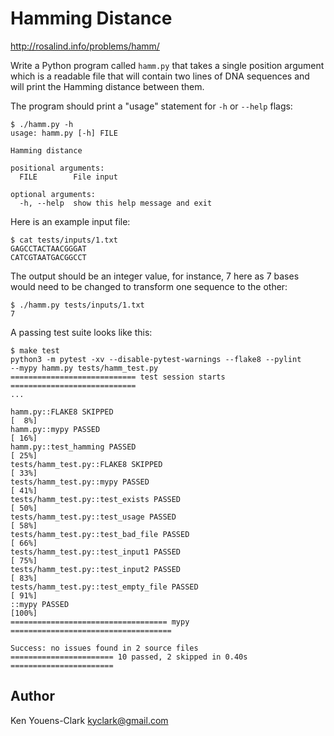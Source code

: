 # Hamming Distance

http://rosalind.info/problems/hamm/

Write a Python program called `hamm.py` that takes a single position argument which is a readable file that will contain two lines of DNA sequences and will print the Hamming distance between them.

The program should print a "usage" statement for `-h` or `--help` flags:

```
$ ./hamm.py -h
usage: hamm.py [-h] FILE

Hamming distance

positional arguments:
  FILE        File input

optional arguments:
  -h, --help  show this help message and exit
```

Here is an example input file:

```
$ cat tests/inputs/1.txt
GAGCCTACTAACGGGAT
CATCGTAATGACGGCCT
```

The output should be an integer value, for instance, 7 here as 7 bases would need to be changed to transform one sequence to the other:

```
$ ./hamm.py tests/inputs/1.txt
7
```

A passing test suite looks like this:

```
$ make test
python3 -m pytest -xv --disable-pytest-warnings --flake8 --pylint 
--mypy hamm.py tests/hamm_test.py
============================ test session starts ============================
...

hamm.py::FLAKE8 SKIPPED                                               [  8%]
hamm.py::mypy PASSED                                                  [ 16%]
hamm.py::test_hamming PASSED                                          [ 25%]
tests/hamm_test.py::FLAKE8 SKIPPED                                    [ 33%]
tests/hamm_test.py::mypy PASSED                                       [ 41%]
tests/hamm_test.py::test_exists PASSED                                [ 50%]
tests/hamm_test.py::test_usage PASSED                                 [ 58%]
tests/hamm_test.py::test_bad_file PASSED                              [ 66%]
tests/hamm_test.py::test_input1 PASSED                                [ 75%]
tests/hamm_test.py::test_input2 PASSED                                [ 83%]
tests/hamm_test.py::test_empty_file PASSED                            [ 91%]
::mypy PASSED                                                         [100%]
=================================== mypy ====================================

Success: no issues found in 2 source files
======================= 10 passed, 2 skipped in 0.40s =======================
```

## Author

Ken Youens-Clark <kyclark@gmail.com>
